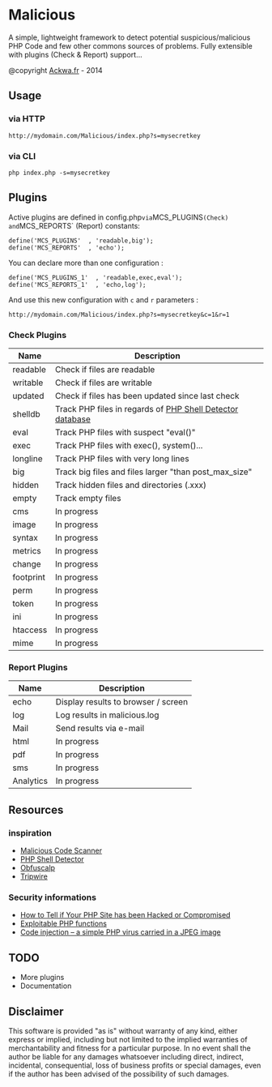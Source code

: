 Malicious
=========

A simple, lightweight framework to detect potential suspicious/malicious PHP Code and few other commons sources of problems. Fully extensible with plugins (Check & Report) support...

@copyright [Ackwa.fr](http://www.ackwa.fr) - 2014

Usage
---
### via HTTP

```
http://mydomain.com/Malicious/index.php?s=mysecretkey
```

### via CLI

```
php index.php -s=mysecretkey
```

Plugins
---

Active plugins are defined in config.php` via `MCS_PLUGINS` (Check) and `MCS_REPORTS` (Report) constants:

```
define('MCS_PLUGINS'  , 'readable,big');
define('MCS_REPORTS'  , 'echo');
```

You can declare more than one configuration :

```
define('MCS_PLUGINS_1'  , 'readable,exec,eval');
define('MCS_REPORTS_1'  , 'echo,log');
```

And use this new configuration with `c` and `r` parameters :

```
http://mydomain.com/Malicious/index.php?s=mysecretkey&c=1&r=1
```

### Check Plugins

Name        | Description
----------- | -----------------------------------
readable    | Check if files are readable
writable    | Check if files are writable
updated     | Check if files has been updated since last check
shelldb     | Track PHP files in regards of [PHP Shell Detector database](https://github.com/mikestowe/Malicious-Code-Scanner)
eval        | Track PHP files with suspect "eval()"
exec        | Track PHP files with exec(), system()...
longline    | Track PHP files with very long lines
big         | Track big files and files larger "than post_max_size"
hidden      | Track hidden files and directories (.xxx)
empty       | Track empty files
cms         | In progress
image       | In progress
syntax      | In progress
metrics     | In progress
change      | In progress
footprint   | In progress
perm        | In progress
token       | In progress
ini         | In progress
htaccess    | In progress
mime        | In progress


### Report Plugins

Name        | Description
----------- | -----------------------------------
echo        | Display results to browser / screen
log         | Log results in malicious.log
Mail        | Send results via e-mail
html        | In progress
pdf         | In progress
sms         | In progress
Analytics   | In progress

Resources
---

### inspiration

- [Malicious Code Scanner](https://github.com/mikestowe/Malicious-Code-Scanner)
- [PHP Shell Detector](https://github.com/emposha/PHP-Shell-Detector)
- [Obfuscalp](https://github.com/Orbixx/Obfuscalp)
- [Tripwire](https://github.com/lucanos/Tripwire)

### Security informations

- [How to Tell if Your PHP Site has been Hacked or Compromised](http://www.gregfreeman.org/2013/how-to-tell-if-your-php-site-has-been-compromised)
- [Exploitable PHP functions](http://stackoverflow.com/questions/3115559/exploitable-php-functions)
- [Code injection – a simple PHP virus carried in a JPEG image](http://php.webtutor.pl/en/2011/05/13/php-code-injection-a-simple-virus-written-in-php-and-carried-in-a-jpeg-image)

TODO
---
- More plugins
- Documentation

Disclaimer
---
This software is provided "as is" without warranty of any kind, either express or implied, including but not limited to the implied warranties of merchantability and fitness for a particular purpose. In no event shall the author be liable for any damages whatsoever including direct, indirect, incidental, consequential, loss of business profits or special damages, even if the author has been advised of the possibility of such damages.
